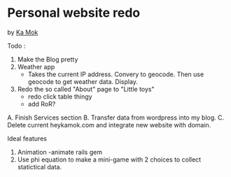 # Personal website redo

by [Ka Mok](http://heykamok.com)

Todo :
 1. Make the Blog pretty
 2. Weather app
 	- Takes the current IP address. Convery to geocode. Then use geocode to get weather data. Display.
 3. Redo the so called "About" page to "Little toys"
 	- redo click table thingy
 	- add RoR?


 A. Finish Services section
 B. Transfer data from wordpress into my blog.
 C. Delete current heykamok.com and integrate new website with domain.


 Ideal features
 1. Animation -animate rails gem
 2. Use phi equation to make a mini-game with 2 choices to collect statictical data.